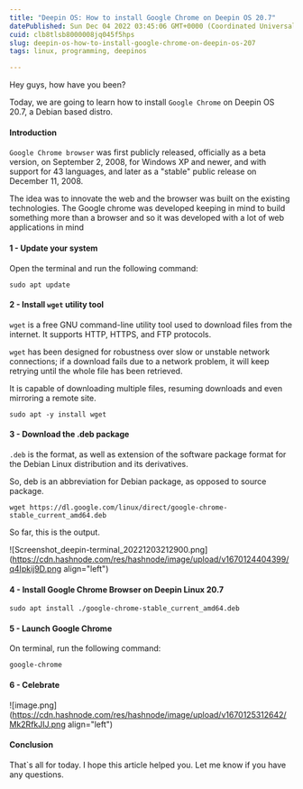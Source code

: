 ```yaml
---
title: "Deepin OS: How to install Google Chrome on Deepin OS 20.7"
datePublished: Sun Dec 04 2022 03:45:06 GMT+0000 (Coordinated Universal Time)
cuid: clb8tlsb8000008jq045f5hps
slug: deepin-os-how-to-install-google-chrome-on-deepin-os-207
tags: linux, programming, deepinos

---
```


Hey guys, how have you been?

Today, we are  going to learn how to install `Google Chrome` on Deepin OS 20.7, a Debian based distro.  

#### Introduction
`Google Chrome browser` was first publicly released, officially as a beta version, on September 2, 2008, for Windows XP and newer, and with support for 43 languages, and later as a "stable" public release on December 11, 2008.

The idea was to innovate the web and the browser was built on the existing technologies. The Google chrome was developed keeping in mind to build something more than a browser and so it was developed with a lot of web applications in mind

#### 1 -  Update your system

Open the terminal and run the following command: 
```
sudo apt update

```
#### 2 - Install `wget` utility tool

`wget` is a free GNU command-line utility tool used to download files from the internet. It supports HTTP, HTTPS, and FTP protocols.

`wget` has been designed for robustness over slow or unstable network connections; if a download fails due to a network problem, it will keep retrying until the whole file has been retrieved.

It is capable of downloading multiple files, resuming downloads and even mirroring a remote site.


```
sudo apt -y install wget

``` 

#### 3 - Download the .deb package
`.deb` is the format, as well as extension of the software package format for the Debian Linux distribution and its derivatives.

So, deb is an abbreviation for Debian package, as opposed to source package.

```
wget https://dl.google.com/linux/direct/google-chrome-stable_current_amd64.deb 

``` 

So far, this is the output.

![Screenshot_deepin-terminal_20221203212900.png](https://cdn.hashnode.com/res/hashnode/image/upload/v1670124404399/q4Ipkij9D.png align="left")

#### 4 - Install Google Chrome Browser on Deepin Linux 20.7

```
sudo apt install ./google-chrome-stable_current_amd64.deb
```
#### 5 - Launch Google Chrome
On terminal, run the  following command:


```
google-chrome
```

#### 6 - Celebrate 

![image.png](https://cdn.hashnode.com/res/hashnode/image/upload/v1670125312642/Mk2RfkJIJ.png align="left")

#### Conclusion
That`s all for today. I hope this article helped you. Let me know if you have any questions.



 
  
